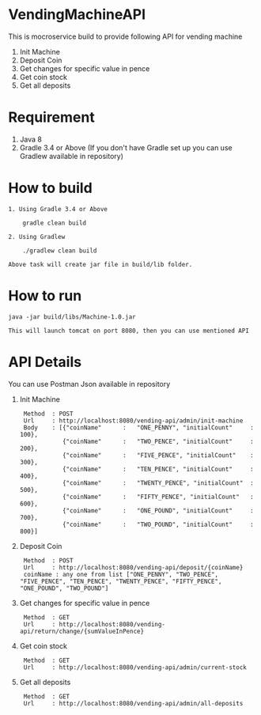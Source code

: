 # VendingMachineAPI

This is mocroservice build to provide following API for vending machine
1. Init Machine
2. Deposit Coin
3. Get changes for specific value in pence
4. Get coin stock
5. Get all deposits

# Requirement
1. Java 8
2. Gradle 3.4 or Above (If you don't have Gradle set up you can use Gradlew available in repository)

# How to build
    1. Using Gradle 3.4 or Above

        gradle clean build

    2. Using Gradlew

        ./gradlew clean build

    Above task will create jar file in build/lib folder.

# How to run
    java -jar build/libs/Machine-1.0.jar
    
    This will launch tomcat on port 8080, then you can use mentioned API
    
# API Details

You can use Postman Json available in repository

1. Init Machine

        Method  : POST
        Url     : http://localhost:8080/vending-api/admin/init-machine
        Body    : [{"coinName"		:	"ONE_PENNY", "initialCount"	    :	100},
                   {"coinName"		:	"TWO_PENCE", "initialCount"	    :	200},
                   {"coinName"		:	"FIVE_PENCE", "initialCount"    :	300},
	               {"coinName"		:	"TEN_PENCE", "initialCount"	    :	400},
                   {"coinName"		:	"TWENTY_PENCE", "initialCount"	:	500},
                   {"coinName"		:	"FIFTY_PENCE", "initialCount"	:	600},
                   {"coinName"		:	"ONE_POUND", "initialCount"	    :	700},
                   {"coinName"		:	"TWO_POUND", "initialCount"	    :	800}]

2. Deposit Coin
    
        Method  : POST
        Url     : http://localhost:8080/vending-api/deposit/{coinName}
        coinName : any one from list ["ONE_PENNY", "TWO_PENCE", "FIVE_PENCE", "TEN_PENCE", "TWENTY_PENCE", "FIFTY_PENCE", "ONE_POUND", "TWO_POUND"]
        
3. Get changes for specific value in pence

        Method  : GET
        Url     : http://localhost:8080/vending-api/return/change/{sumValueInPence}
        
4. Get coin stock

        Method  : GET
        Url     : http://localhost:8080/vending-api/admin/current-stock
        
5. Get all deposits

        Method  : GET
        Url     : http://localhost:8080/vending-api/admin/all-deposits

